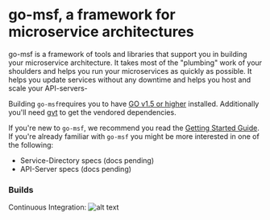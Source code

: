 # go-msf, a framework for microservice architectures

go-msf is a framework of tools and libraries that support you in building your microservice architecture. It takes most of the "plumbing" work of your shoulders and helps you run your microservices as quickly as possible. It helps you update services without any downtime and helps you host and scale your API-servers-

Building `go-msf`requires you to have [GO v1.5 or higher](https://golang.org/dl/) installed. Additionally you'll need [gvt](https://github.com/FiloSottile/gvt) to get the vendored dependencies.

If you're new to `go-msf`, we recommend you read the [Getting Started Guide](docs/GettingStarted.md). If you're already familiar with `go-msf` you might be more interested in one of the following:

* Service-Directory specs (docs pending)
* API-Server specs (docs pending)

### Builds

Continuous Integration: ![alt text](https://travis-ci.org/enzian/go-msf.svg)

